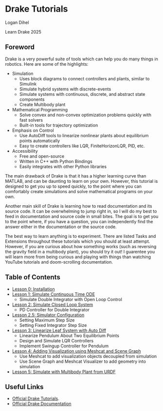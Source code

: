 # Drake Tutorials

Logan Dihel

Learn Drake 2025

## Foreword

Drake is a very powerful suite of tools which can help you do many things in robotics. Here are some of the highlights:

* Simulation
    * Uses block diagrams to connect controllers and plants, similar to Simulink
    * Simulate hybrid systems with discrete-events
    * Simulate systems with continuous, discrete, and abstract state components
    * Create Multibody plant
* Mathematical Programming
    * Solve convex and non-convex optimization problems quickly with fast solvers
    * Built-in tools for trajectory optimization
* Emphasis on Control
    * Use AutoDiff tools to linearize nonlinear plants about equilibrium points automatically
    * Easy to create controllers like LQR, FiniteHorizonLQR, PID, etc.
* Accessibility
    * Free and open-source
    * Written in C++ with Python Bindings
    * Easily integrates with other Python libraries

The main drawback of Drake is that it has a higher learning curve than MATLAB, and can be daunting to learn on your own. However, this tutorial is designed to get you up to speed quickly, to the point where you can comfortably create simulations and solve mathematical programs on your own.

Another main skill of Drake is learning how to read documentation and its source code. It can be overwhelming to jump right in, so I will do my best to feed in documentation and source code in small bites. The goal is to get you to the point where, if you have a question, you can independently find the answer either in the documentation or the source code.

The best way to learn anything is to experiment. There are listed Tasks and Extensions throughout these tutorials which you should at least attempt. However, if you are curious about how something works (such as reversing the gravity field in a multibody plant), you should try it out! I guarentee you will learn more from being curious and playing with things than watching YouTube tutorials and doom-scrolling documentation.

## Table of Contents

* [Lesson 0: Installation](./Lesson-0)
* [Lesson 1: Simulate Continuous Time ODE](./Lesson-1)
    * Simulate Double Integrator with Open Loop Control
* [Lesson 2: Simulate Closed Loop System](./Lesson-2)
    * PD Controller for Double Integrator
* [Lesson 2.5: Simulator Configuration](./Lesson-2.5/)
    * Setting Maximum Step Size
    * Setting Fixed Integrator Step Size
* [Lesson 3: Linearize Leaf System with Auto Diff](./Lesson-3/)
    * Linearize Pendulum About Two Equilibrium Points
    * Design and Simulate LQR Controllers
    * Implement Swingup Controller for Pendulum
* [Lesson 4: Adding Visualization using Meshcat and Scene Graph](./Lesson-4/)
    * Use Meshcat to add visualization objects decoupled from simulation
    * Use Scene Graph and Meshcat Visualizer to add geometry into simulation
* [Lesson 5: Simulate with Multibody Plant from URDF](./Lesson-5/)
<!-- * [Lesson 6: Linearize Multibody Plant]
* [Lesson 7: Discrete-Time Controllers with Continuous-Time Plants] -->


## Useful Links
* [Official Drake Tutorials](https://github.com/RobotLocomotion/drake/tree/master/tutorials).
* [Official Drake Documentation](https://drake.mit.edu/doxygen_cxx/index.html)